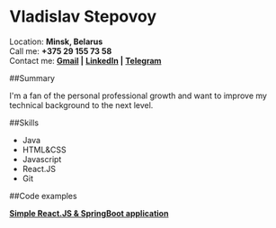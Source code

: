 # Vladislav Stepovoy

Location:  **Minsk, Belarus**  
Call me: **+375 29 155 73 58**  
Contact me: 
**[Gmail](mailto:vladstepovoyvios@gmail.com) |** 
**[LinkedIn](https://www.linkedin.com/in/vlad-stepovoy/) |**
**[Telegram](https://t.me/vladstepovoy)**

##Summary

I'm a fan of the personal professional growth and want to improve my technical background to the next level. 

##Skills
* Java
* HTML&CSS
* Javascript
* React.JS
* Git

##Code examples

**[Simple React.JS & SpringBoot application](https://github.com/vladstepway/PersonalPMTool)**